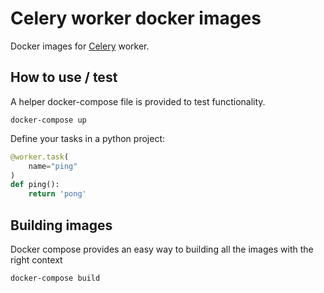 # Celery worker docker images

Docker images for [Celery](http://www.celeryproject.org/) worker.

## How to use / test

A helper docker-compose file is provided to test functionality.

```
docker-compose up
```

Define your tasks in a python project:

```python
@worker.task(
    name="ping"
)
def ping():
    return 'pong'

```

## Building images

Docker compose provides an easy way to building all the images with the right context

```
docker-compose build
```
